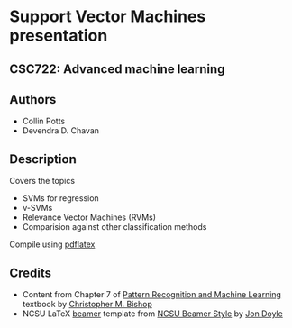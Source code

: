 Support Vector Machines presentation
================

CSC722: Advanced machine learning
----------

Authors
-----------

 * Collin Potts
 * Devendra D. Chavan

Description
----------
Covers the topics

 * SVMs for regression
 * v-SVMs
 * Relevance Vector Machines (RVMs)
 * Comparision against other classification methods

Compile using [pdflatex][6]

Credits
---------

 * Content from Chapter 7 of [Pattern Recognition and Machine Learning][1] 
textbook by [Christopher M. Bishop][2]
 * NCSU LaTeX [beamer][3] template from [NCSU Beamer Style][4] by 
 [Jon Doyle][5]

 [1]: http://research.microsoft.com/en-us/um/people/cmbishop/prml/
 [2]: http://research.microsoft.com/en-us/um/people/cmbishop/index.htm
 [3]: http://www.ctan.org/pkg/beamer
 [4]: http://www.csc.ncsu.edu/faculty/doyle/pickup/beamer/
 [5]: http://www.csc.ncsu.edu/faculty/doyle/
 [6]: https://www.tug.org/applications/pdftex/
